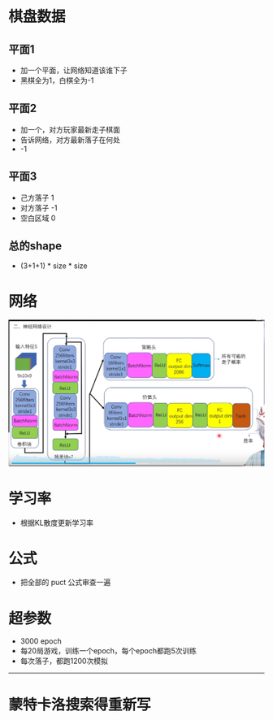 # 棋盘数据

## 平面1

- 加一个平面，让网络知道该谁下子
- 黑棋全为1，白棋全为-1

## 平面2

- 加一个，对方玩家最新走子棋面
- 告诉网络，对方最新落子在何处
- -1

## 平面3

- 己方落子 1
- 对方落子 -1
- 空白区域 0

## 总的shape

- (3+1+1) * size * size

# 网络

![网络.png](../img/%E7%BD%91%E7%BB%9C.png)

# 学习率

- 根据KL散度更新学习率

# 公式

- 把全部的 puct 公式审查一遍

# 超参数

- 3000 epoch
- 每20局游戏，训练一个epoch，每个epoch都跑5次训练
- 每次落子，都跑1200次模拟

--------

# 蒙特卡洛搜索得重新写